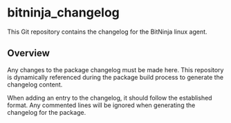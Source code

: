 # bitninja_changelog

This Git repository contains the changelog for the BitNinja linux agent.

## Overview

Any changes to the package changelog must be made here. This repository is dynamically referenced during the package build process to generate the changelog content.

When adding an entry to the changelog, it should follow the established format. Any commented lines will be ignored when generating the changelog for the package.